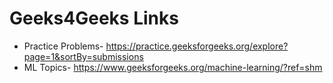 
# Geeks4Geeks Links

- Practice Problems- https://practice.geeksforgeeks.org/explore?page=1&sortBy=submissions
- ML Topics- https://www.geeksforgeeks.org/machine-learning/?ref=shm

